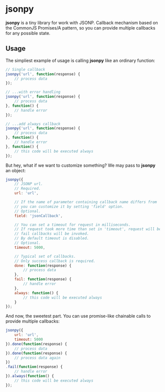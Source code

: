 # jsonpy

**jsonpy** is a tiny library for work with JSONP. Callback mechanism based on the CommonJS Promises/A pattern, so you can provide multiple callbacks for any possible state.

## Usage

The simpliest example of usage is calling **jsonpy** like an ordinary function:
``` javascript
// Single callback
jsonpy('url', function(response) {
	// process data
});

// ...with error handling
jsonpy('url', function(response) {
	// process data
}, function() {
	// handle error
});

// ...add always callback
jsonpy('url', function(response) {
	// process data
}, function() {
	// handle error
}, function() {
	// this code will be executed always
});
```

But hey, what if we want to customize something? We may pass to **jsonpy** an object:
``` javascript
jsonpy({
	// JSONP url.
	// Required.
	url: 'url',

	// If the name of parameter containing callback name differs from 'callback',
	// you can customize it by setting 'field' option.
	// Optional.
	field: 'jsonCallback',

	// You can set a timeout for request in milliseconds.
	// If request took more time than set in 'timeout', request will be aborted and
	// fail callbacks will be invoked.
	// By default timeout is disabled.
	// Optional.
	timeout: 5000,

	// Typical set of callbacks.
	// Only success callback is required. 
	done: function(response) {
		// process data
	},
	fail: function(response) {
		// handle error
	},
	always: function() {
		// this code will be executed always
	}
});
```

And now, the sweetest part. You can use promise-like chainable calls to provide multiple callbacks:
``` javascript
jsonpy({
	url: 'url',
	timeout: 5000
}).done(function(response) {
	// process data
}).done(function(response) {
	// process data again
})
.fail(function(response) {
	// handle error
}).always(function() {
	// this code will be executed always
});
```